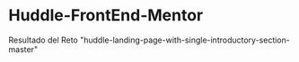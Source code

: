 # Huddle-FrontEnd-Mentor
Resultado del Reto "huddle-landing-page-with-single-introductory-section-master"
